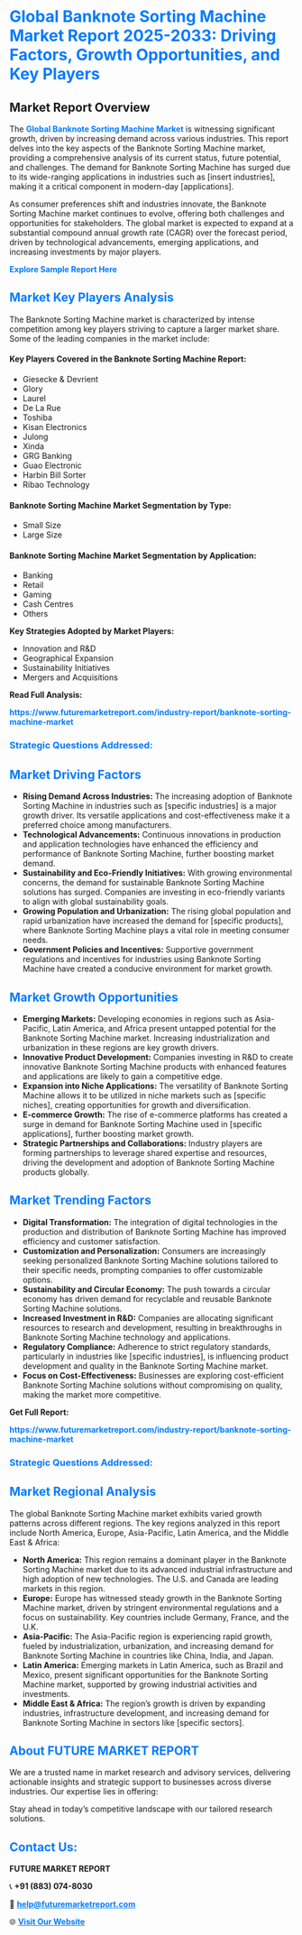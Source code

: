 <h1 style="color: #007BFF;">Global Banknote Sorting Machine Market Report 2025-2033: Driving Factors, Growth Opportunities, and Key Players</h1>

<section id="overview">
<h2>Market Report Overview</h2>
<p>The <a href="https://www.futuremarketreport.com/industry-report/banknote-sorting-machine-market" style="color: #007BFF; text-decoration: none;"><strong>Global Banknote Sorting Machine Market</strong></a> is witnessing significant growth, driven by increasing demand across various industries. This report delves into the key aspects of the Banknote Sorting Machine market, providing a comprehensive analysis of its current status, future potential, and challenges. The demand for Banknote Sorting Machine has surged due to its wide-ranging applications in industries such as [insert industries], making it a critical component in modern-day [applications].</p>
<p>As consumer preferences shift and industries innovate, the Banknote Sorting Machine market continues to evolve, offering both challenges and opportunities for stakeholders. The global market is expected to expand at a substantial compound annual growth rate (CAGR) over the forecast period, driven by technological advancements, emerging applications, and increasing investments by major players.</p>
</section>

<section id="overview">
<p><a href="https://www.futuremarketreport.com/request-sample/reportId=52650" style="color: #007BFF; text-decoration: none;"><strong>Explore Sample Report Here</strong></a></p>
</section>

<section id="key-players">
<h2 style="color: #007BFF;">Market Key Players Analysis</h2>
<p>The Banknote Sorting Machine market is characterized by intense competition among key players striving to capture a larger market share. Some of the leading companies in the market include:</p>
<h4>Key Players Covered in the Banknote Sorting Machine Report:</h4>
<ul><li>Giesecke &amp; Devrient</li><li>Glory</li><li>Laurel</li><li>De La Rue</li><li>Toshiba</li><li>Kisan Electronics</li><li>Julong</li><li>Xinda</li><li>GRG Banking</li><li>Guao Electronic</li><li>Harbin Bill Sorter</li><li>Ribao Technology</li></ul>
<h4>Banknote Sorting Machine Market Segmentation by Type:</h4>
<ul><li>Small Size</li><li>Large Size</li></ul>

<h4>Banknote Sorting Machine Market Segmentation by Application:</h4>
<ul><li>Banking</li><li>Retail</li><li>Gaming</li><li>Cash Centres</li><li>Others</li></ul>
<p><strong>Key Strategies Adopted by Market Players:</strong></p>
<ul>
<li>Innovation and R&D</li>
<li>Geographical Expansion</li>
<li>Sustainability Initiatives</li>
<li>Mergers and Acquisitions</li>
</ul>
</section>

<section>
<p><strong>Read Full Analysis: </strong></p><a href="https://www.futuremarketreport.com/industry-report/banknote-sorting-machine-market" style="color: #007BFF; text-decoration: none;"><strong>https://www.futuremarketreport.com/industry-report/banknote-sorting-machine-market</strong></a>
<h3 style="color: #007BFF;">Strategic Questions Addressed:</h3>
</section>

<section id="driving-factors">
<h2 style="color: #007BFF;">Market Driving Factors</h2>
<ul>
<li><strong>Rising Demand Across Industries:</strong> The increasing adoption of Banknote Sorting Machine in industries such as [specific industries] is a major growth driver. Its versatile applications and cost-effectiveness make it a preferred choice among manufacturers.</li>
<li><strong>Technological Advancements:</strong> Continuous innovations in production and application technologies have enhanced the efficiency and performance of Banknote Sorting Machine, further boosting market demand.</li>
<li><strong>Sustainability and Eco-Friendly Initiatives:</strong> With growing environmental concerns, the demand for sustainable Banknote Sorting Machine solutions has surged. Companies are investing in eco-friendly variants to align with global sustainability goals.</li>
<li><strong>Growing Population and Urbanization:</strong> The rising global population and rapid urbanization have increased the demand for [specific products], where Banknote Sorting Machine plays a vital role in meeting consumer needs.</li>
<li><strong>Government Policies and Incentives:</strong> Supportive government regulations and incentives for industries using Banknote Sorting Machine have created a conducive environment for market growth.</li>
</ul>
</section>

<section id="growth-opportunities">
<h2 style="color: #007BFF;">Market Growth Opportunities</h2>
<ul>
<li><strong>Emerging Markets:</strong> Developing economies in regions such as Asia-Pacific, Latin America, and Africa present untapped potential for the Banknote Sorting Machine market. Increasing industrialization and urbanization in these regions are key growth drivers.</li>
<li><strong>Innovative Product Development:</strong> Companies investing in R&D to create innovative Banknote Sorting Machine products with enhanced features and applications are likely to gain a competitive edge.</li>
<li><strong>Expansion into Niche Applications:</strong> The versatility of Banknote Sorting Machine allows it to be utilized in niche markets such as [specific niches], creating opportunities for growth and diversification.</li>
<li><strong>E-commerce Growth:</strong> The rise of e-commerce platforms has created a surge in demand for Banknote Sorting Machine used in [specific applications], further boosting market growth.</li>
<li><strong>Strategic Partnerships and Collaborations:</strong> Industry players are forming partnerships to leverage shared expertise and resources, driving the development and adoption of Banknote Sorting Machine products globally.</li>
</ul>
</section>

<section id="trending-factors">
<h2 style="color: #007BFF;">Market Trending Factors</h2>
<ul>
<li><strong>Digital Transformation:</strong> The integration of digital technologies in the production and distribution of Banknote Sorting Machine has improved efficiency and customer satisfaction.</li>
<li><strong>Customization and Personalization:</strong> Consumers are increasingly seeking personalized Banknote Sorting Machine solutions tailored to their specific needs, prompting companies to offer customizable options.</li>
<li><strong>Sustainability and Circular Economy:</strong> The push towards a circular economy has driven demand for recyclable and reusable Banknote Sorting Machine solutions.</li>
<li><strong>Increased Investment in R&D:</strong> Companies are allocating significant resources to research and development, resulting in breakthroughs in Banknote Sorting Machine technology and applications.</li>
<li><strong>Regulatory Compliance:</strong> Adherence to strict regulatory standards, particularly in industries like [specific industries], is influencing product development and quality in the Banknote Sorting Machine market.</li>
<li><strong>Focus on Cost-Effectiveness:</strong> Businesses are exploring cost-efficient Banknote Sorting Machine solutions without compromising on quality, making the market more competitive.</li>
</ul>
</section>

<section>
<p><strong>Get Full Report: </strong></p><a href="https://www.futuremarketreport.com/industry-report/banknote-sorting-machine-market" style="color: #007BFF; text-decoration: none;"><strong>https://www.futuremarketreport.com/industry-report/banknote-sorting-machine-market</strong></a>
<h3 style="color: #007BFF;">Strategic Questions Addressed:</h3>
</section>


<section id="regional-analysis">
<h2 style="color: #007BFF;">Market Regional Analysis</h2>
<p>The global Banknote Sorting Machine market exhibits varied growth patterns across different regions. The key regions analyzed in this report include North America, Europe, Asia-Pacific, Latin America, and the Middle East & Africa:</p>
<ul>
<li><strong>North America:</strong> This region remains a dominant player in the Banknote Sorting Machine market due to its advanced industrial infrastructure and high adoption of new technologies. The U.S. and Canada are leading markets in this region.</li>
<li><strong>Europe:</strong> Europe has witnessed steady growth in the Banknote Sorting Machine market, driven by stringent environmental regulations and a focus on sustainability. Key countries include Germany, France, and the U.K.</li>
<li><strong>Asia-Pacific:</strong> The Asia-Pacific region is experiencing rapid growth, fueled by industrialization, urbanization, and increasing demand for Banknote Sorting Machine in countries like China, India, and Japan.</li>
<li><strong>Latin America:</strong> Emerging markets in Latin America, such as Brazil and Mexico, present significant opportunities for the Banknote Sorting Machine market, supported by growing industrial activities and investments.</li>
<li><strong>Middle East & Africa:</strong> The region’s growth is driven by expanding industries, infrastructure development, and increasing demand for Banknote Sorting Machine in sectors like [specific sectors].</li>
</ul>
</section>

<footer>
<h2 style="color: #007BFF;">About FUTURE MARKET REPORT</h2>
<p>We are a trusted name in market research and advisory services, delivering actionable insights and strategic support to businesses across diverse industries. Our expertise lies in offering:</p>

<p>Stay ahead in today’s competitive landscape with our tailored research solutions.</p>

<h2 style="color: #007BFF;">Contact Us:</h2>
<p><strong>FUTURE MARKET REPORT</strong></p>
<p>📞 <strong>+91 (883) 074-8030</strong></p>
<p>📧 <strong><a href="mailto:help@futuremarketreport.com" style="color: #007BFF;">help@futuremarketreport.com</a></strong></p>
<p>🌐 <strong><a href="https://www.futuremarketreport.com/" style="color: #007BFF;">Visit Our Website</a></strong></p>
</footer>
